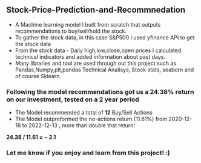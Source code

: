 ## Stock-Price-Prediction-and-Recommnedation
* A Machine learning model I built from scratch that outputs recommendations to buy/sell/hold the stock.
* To gather the stock data, in this case S&P500 I used yfinance API to get the stock data
* From the stock data - Daily high,low,close,open prices I calculated technical indicators and added information about past days.
* Many libraries and tool are used through out this project such as Pandas,Numpy,plt,pandas Technical Analisys, Stock stats, seaborn and of course Sklearn.
### Following the model recommendations got us a **24.38%** return on our investment, tested on a 2 year period
* The Model recommended a total of **12** Buy/Sell Actions 
* The Model outpreformed the no-actions return (11.61%) from 2020-12-18 to 2022-12-13 , more than double that return!

**24.38 / 11.61 = ~ 2.1**

### Let me know if you enjoy and learn from this project! :)

